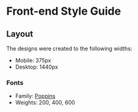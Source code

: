 # Front-end Style Guide

## Layout

The designs were created to the following widths:

- Mobile: 375px
- Desktop: 1440px


### Fonts

- Family: [Poppins](https://fonts.google.com/specimen/Poppins)
- Weights: 200, 400, 600
